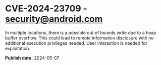 # CVE-2024-23709 - security@android.com

In multiple locations, there is a possible out of bounds write due to a heap buffer overflow. This could lead to remote information disclosure with no additional execution privileges needed. User interaction is needed for exploitation.

**Publish date:** 2024-05-07
